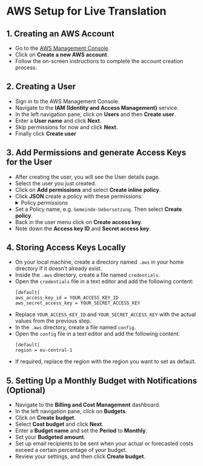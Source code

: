 # AWS Setup for Live Translation

## 1. Creating an AWS Account
- Go to the [AWS Management Console](https://aws.amazon.com/).
- Click on **Create a new AWS account**.
- Follow the on-screen instructions to complete the account creation process.

## 2. Creating a User
- Sign in to the AWS Management Console.
- Navigate to the **IAM (Identity and Access Management)** service.
- In the left navigation pane, click on **Users** and then **Create user**.
- Enter a **User name** and click **Next**.
- Skip permissions for now and click **Next**.
- Finally click **Create user**

## 3. Add Permissions and generate Access Keys for the User
- After creating the user, you will see the User details page.
- Select the user you just created.
- Click on **Add permissions** and select **Create inline policy**.
- Click **JSON** create a policy with these permissions:
  <details>
  <summary>Policy permissions</summary>
  {
    "Version": "2012-10-17",
    "Statement": [
        {
            "Sid": "VisualEditor0",
            "Effect": "Allow",
            "Action": [
                "polly:SynthesizeSpeech",
                "transcribe:StartStreamTranscription",
                "translate:ListLanguages",
                "translate:TranslateText",
                "polly:DescribeVoices"
            ],
            "Resource": "*"
        }
    ]
  }
  </details>
- Set a Policy name, e.g. `Gemeinde-Uebersetzung`. Then select **Create policy**.
- Back in the user menu click on **Create access key**.
- Note down the **Access key ID** and **Secret access key**.

## 4. Storing Access Keys Locally
- On your local machine, create a directory named `.aws` in your home directory if it doesn’t already exist.
- Inside the `.aws` directory, create a file named `credentials`.
- Open the `credentials` file in a text editor and add the following content:
    ```
    [default]
    aws_access_key_id = YOUR_ACCESS_KEY_ID
    aws_secret_access_key = YOUR_SECRET_ACCESS_KEY
    ```
- Replace `YOUR_ACCESS_KEY_ID` and `YOUR_SECRET_ACCESS_KEY` with the actual values from the previous step.
- In the `.aws` directory, create a file named `config`.
- Open the `config` file in a text editor and add the following content:
    ```
    [default]
    region = eu-central-1
    ```
- If required, replace the region with the region you want to set as default.

## 5. Setting Up a Monthly Budget with Notifications (Optional)
- Navigate to the **Billing and Cost Management** dashboard.
- In the left navigation pane, click on **Budgets**.
- Click on **Create budget**.
- Select **Cost budget** and click **Next**.
- Enter a **Budget name** and set the **Period** to **Monthly**.
- Set your **Budgeted amount**.
- Set up email recipients to be sent when your actual or forecasted costs exceed a certain percentage of your budget.
- Review your settings, and then click **Create budget**.
